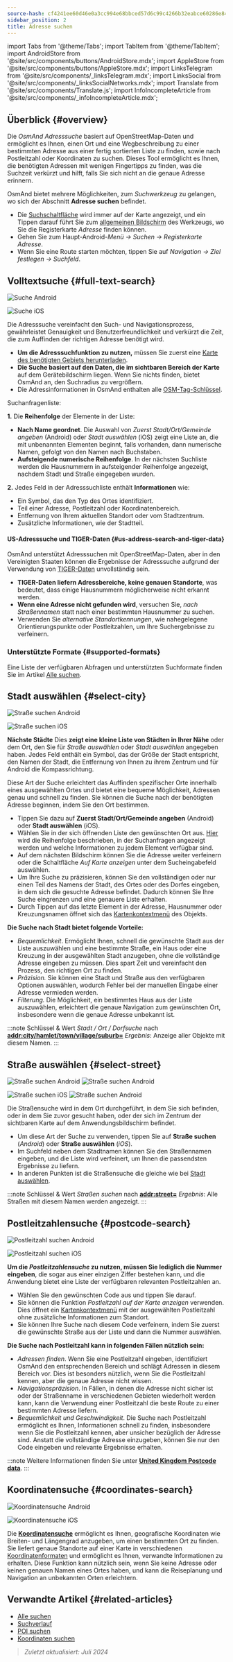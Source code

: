 ```yaml
---
source-hash: cf4241ee60d46e0a3cc994e68bbced57d6c99c4266b32eabce60286e84fb0b90
sidebar_position: 2
title: Adresse suchen
---
```

import Tabs from '@theme/Tabs';
import TabItem from '@theme/TabItem';
import AndroidStore from '@site/src/components/buttons/AndroidStore.mdx';
import AppleStore from '@site/src/components/buttons/AppleStore.mdx';
import LinksTelegram from '@site/src/components/_linksTelegram.mdx';
import LinksSocial from '@site/src/components/_linksSocialNetworks.mdx';
import Translate from '@site/src/components/Translate.js';
import InfoIncompleteArticle from '@site/src/components/_infoIncompleteArticle.mdx';


<InfoIncompleteArticle/>

## Überblick {#overview}

Die *OsmAnd Adresssuche* basiert auf OpenStreetMap-Daten und ermöglicht es Ihnen, einen Ort und eine Wegbeschreibung zu einer bestimmten Adresse aus einer fertig sortierten Liste zu finden, sowie nach Postleitzahl oder Koordinaten zu suchen. Dieses Tool ermöglicht es Ihnen, die benötigten Adressen mit wenigen Fingertipps zu finden, was die Suchzeit verkürzt und hilft, falls Sie sich nicht an die genaue Adresse erinnern.

OsmAnd bietet mehrere Möglichkeiten, zum *Suchwerkzeug* zu gelangen, wo sich der Abschnitt **Adresse suchen** befindet.

- Die [Suchschaltfläche](../widgets/map-buttons.md#search) wird immer auf der Karte angezeigt, und ein Tippen darauf führt Sie zum [allgemeinen Bildschirm](#full-text-search) des Werkzeugs, wo Sie die Registerkarte *Adresse* finden können.
- Gehen Sie zum Haupt-Android-*Menü → Suchen → Registerkarte Adresse*.
- Wenn Sie eine Route starten möchten, tippen Sie auf *Navigation → Ziel festlegen → Suchfeld*.

## Volltextsuche {#full-text-search}

<Tabs groupId="operating-systems" queryString="current-os">

<TabItem value="android" label="Android">

![Suche Android](@site/static/img/search/search_address_2_andr.png)

</TabItem>

<TabItem value="ios" label="iOS">

![Suche iOS](@site/static/img/search/street_search_ios.png)

</TabItem>

</Tabs>

Die Adresssuche vereinfacht den Such- und Navigationsprozess, gewährleistet Genauigkeit und Benutzerfreundlichkeit und verkürzt die Zeit, die zum Auffinden der richtigen Adresse benötigt wird.

- **Um die Adresssuchfunktion zu nutzen,** müssen Sie zuerst eine [Karte des benötigten Gebiets herunterladen](../start-with/download-maps.md).
- **Die Suche basiert auf den Daten, die im sichtbaren Bereich der Karte** auf dem Gerätebildschirm liegen. Wenn Sie nichts finden, bietet OsmAnd an, den Suchradius zu vergrößern.
- Die Adressinformationen in OsmAnd enthalten alle [OSM-Tag-Schlüssel](https://wiki.openstreetmap.org/w/index.php?title=Key:addr).

Suchanfragenliste:

**1.** Die **Reihenfolge** der Elemente in der Liste:

- **Nach Name geordnet**. Die Auswahl von *Zuerst Stadt/Ort/Gemeinde angeben* (Android) oder *Stadt auswählen* (iOS) zeigt eine Liste an, die mit unbenannten Elementen beginnt, falls vorhanden, dann numerische Namen, gefolgt von den Namen nach Buchstaben.
- **Aufsteigende numerische Reihenfolge**. In der nächsten Suchliste werden die Hausnummern in aufsteigender Reihenfolge angezeigt, nachdem Stadt und Straße eingegeben wurden.

**2.** Jedes Feld in der Adresssuchliste enthält **Informationen** wie:

- Ein Symbol, das den Typ des Ortes identifiziert.
- Teil einer Adresse, Postleitzahl oder Koordinatenbereich.
- Entfernung von Ihrem aktuellen Standort oder vom Stadtzentrum.
- Zusätzliche Informationen, wie der Stadtteil.

#### US-Adresssuche und TIGER-Daten {#us-address-search-and-tiger-data}

OsmAnd unterstützt Adresssuchen mit OpenStreetMap-Daten, aber in den Vereinigten Staaten können die Ergebnisse der Adresssuche aufgrund der Verwendung von [TIGER-Daten](https://wiki.openstreetmap.org/wiki/TIGER) unvollständig sein.

- **TIGER-Daten liefern Adressbereiche, keine genauen Standorte**, was bedeutet, dass einige Hausnummern möglicherweise nicht erkannt werden.
- **Wenn eine Adresse nicht gefunden wird**, versuchen Sie, *nach Straßennamen* statt nach einer bestimmten Hausnummer zu suchen.
- Verwenden Sie *alternative Standortkennungen*, wie nahegelegene Orientierungspunkte oder Postleitzahlen, um Ihre Suchergebnisse zu verfeinern.

### Unterstützte Formate {#supported-formats}

Eine Liste der verfügbaren Abfragen und unterstützten Suchformate finden Sie im Artikel [Alle suchen](./search-all.md#basic-queries).

## Stadt auswählen {#select-city}

<Tabs groupId="operating-systems" queryString="current-os">

<TabItem value="android" label="Android">

![Straße suchen Android](@site/static/img/search/town_search_android.png)

</TabItem>

<TabItem value="ios" label="iOS">

![Straße suchen iOS](@site/static/img/search/town_search_ios.png)

</TabItem>

</Tabs>

**Nächste Städte**
Dies **zeigt eine kleine Liste von Städten in Ihrer Nähe** oder dem Ort, den Sie für *Straße auswählen* oder *Stadt auswählen* angegeben haben. Jedes Feld enthält ein Symbol, das der Größe der Stadt entspricht, den Namen der Stadt, die Entfernung von Ihnen zu ihrem Zentrum und für Android die Kompassrichtung.

Diese Art der Suche erleichtert das Auffinden spezifischer Orte innerhalb eines ausgewählten Ortes und bietet eine bequeme Möglichkeit, Adressen genau und schnell zu finden. Sie können die Suche nach der benötigten Adresse beginnen, indem Sie den Ort bestimmen.

- Tippen Sie dazu auf **Zuerst Stadt/Ort/Gemeinde angeben** (Android) oder **Stadt auswählen** (iOS).
- Wählen Sie in der sich öffnenden Liste den gewünschten Ort aus. [Hier](#full-text-search) wird die Reihenfolge beschrieben, in der Suchanfragen angezeigt werden und welche Informationen zu jedem Element verfügbar sind.
- Auf dem nächsten Bildschirm können Sie die Adresse weiter verfeinern oder die Schaltfläche *Auf Karte anzeigen* unter dem Sucheingabefeld auswählen.
- Um Ihre Suche zu präzisieren, können Sie den vollständigen oder nur einen Teil des Namens der Stadt, des Ortes oder des Dorfes eingeben, in dem sich die gesuchte Adresse befindet. Dadurch können Sie Ihre Suche eingrenzen und eine genauere Liste erhalten.
- Durch Tippen auf das letzte Element in der Adresse, Hausnummer oder Kreuzungsnamen öffnet sich das [Kartenkontextmenü](../map/map-context-menu.md#select-an-object-single-tap) des Objekts.

**Die Suche nach Stadt bietet folgende Vorteile:**

- *Bequemlichkeit*. Ermöglicht Ihnen, schnell die gewünschte Stadt aus der Liste auszuwählen und eine bestimmte Straße, ein Haus oder eine Kreuzung in der ausgewählten Stadt anzugeben, ohne die vollständige Adresse eingeben zu müssen. Dies spart Zeit und vereinfacht den Prozess, den richtigen Ort zu finden.
- *Präzision.* Sie können eine Stadt und Straße aus den verfügbaren Optionen auswählen, wodurch Fehler bei der manuellen Eingabe einer Adresse vermieden werden.
- *Filterung.* Die Möglichkeit, ein bestimmtes Haus aus der Liste auszuwählen, erleichtert die genaue Navigation zum gewünschten Ort, insbesondere wenn die genaue Adresse unbekannt ist.

:::note Schlüssel & Wert
*Stadt / Ort / Dorfsuche* nach [**addr:city/hamlet/town/village/suburb=**](https://wiki.openstreetmap.org/w/index.php?title=Key:addr)
*Ergebnis*: Anzeige aller Objekte mit diesem Namen.
:::

## Straße auswählen {#select-street}

<Tabs groupId="operating-systems" queryString="current-os">

<TabItem value="android" label="Android">

![Straße suchen Android](@site/static/img/search/street_search.png) ![Straße suchen Android](@site/static/img/search/street_search_1.png)

</TabItem>

<TabItem value="ios" label="iOS">

![Straße suchen iOS](@site/static/img/search/address_street_search_3_ios.png) ![Straße suchen Android](@site/static/img/search/address_street_search_4_ios.png)

</TabItem>

</Tabs>

Die Straßensuche wird in dem Ort durchgeführt, in dem Sie sich befinden, oder in dem Sie zuvor gesucht haben, oder der sich im Zentrum der sichtbaren Karte auf dem Anwendungsbildschirm befindet.

- Um diese Art der Suche zu verwenden, tippen Sie auf **Straße suchen** (*Android*) oder **Straße auswählen** (*iOS*).
- Im Suchfeld neben dem Stadtnamen können Sie den Straßennamen eingeben, und die Liste wird verfeinert, um Ihnen die passendsten Ergebnisse zu liefern.
- In anderen Punkten ist die Straßensuche die gleiche wie bei [Stadt auswählen](#select-city).

:::note Schlüssel & Wert
*Straßen suchen* nach [**addr:street=**](https://wiki.openstreetmap.org/w/index.php?title=Key:addr)
*Ergebnis*: Alle Straßen mit diesem Namen werden angezeigt.
:::

## Postleitzahlensuche {#postcode-search}

<Tabs groupId="operating-systems" queryString="current-os">

<TabItem value="android" label="Android">

![Postleitzahl suchen Android](@site/static/img/search/postcode_android.png)

</TabItem>

<TabItem value="ios" label="iOS">

![Postleitzahl suchen iOS](@site/static/img/search/postcode_ios.png)

</TabItem>

</Tabs>

**Um die *Postleitzahlensuche* zu nutzen, müssen Sie lediglich die Nummer eingeben**, die sogar aus einer einzigen Ziffer bestehen kann, und die Anwendung bietet eine Liste der verfügbaren relevanten Postleitzahlen an.

- Wählen Sie den gewünschten Code aus und tippen Sie darauf.
- Sie können die Funktion *Postleitzahl auf der Karte anzeigen* verwenden. Dies öffnet ein [Kartenkontextmenü](../map/map-context-menu.md#select-an-object-single-tap) mit der ausgewählten Postleitzahl ohne zusätzliche Informationen zum Standort.
- Sie können Ihre Suche nach diesem Code verfeinern, indem Sie zuerst die gewünschte Straße aus der Liste und dann die Nummer auswählen.

**Die Suche nach Postleitzahl kann in folgenden Fällen nützlich sein:**

- *Adressen finden*. Wenn Sie eine Postleitzahl eingeben, identifiziert OsmAnd den entsprechenden Bereich und schlägt Adressen in diesem Bereich vor. Dies ist besonders nützlich, wenn Sie die Postleitzahl kennen, aber die genaue Adresse nicht wissen.
- *Navigationspräzision*. In Fällen, in denen die Adresse nicht sicher ist oder der Straßenname in verschiedenen Gebieten wiederholt werden kann, kann die Verwendung einer Postleitzahl die beste Route zu einer bestimmten Adresse liefern.
- *Bequemlichkeit und Geschwindigkeit*. Die Suche nach Postleitzahl ermöglicht es Ihnen, Informationen schnell zu finden, insbesondere wenn Sie die Postleitzahl kennen, aber unsicher bezüglich der Adresse sind. Anstatt die vollständige Adresse einzugeben, können Sie nur den Code eingeben und relevante Ergebnisse erhalten.

:::note
Weitere Informationen finden Sie unter **[United Kingdom Postcode data](https://github.com/hvdwolf/OsmAnd-UKpostcodes/releases)**.
:::

## Koordinatensuche {#coordinates-search}

<Tabs groupId="operating-systems" queryString="current-os">

<TabItem value="android" label="Android">

![Koordinatensuche Android](@site/static/img/search/coordinates_search_android.png)

</TabItem>

<TabItem value="ios" label="iOS">

![Koordinatensuche iOS](@site/static/img/search/coordinates_search_ios.png)

</TabItem>

</Tabs>

Die [**Koordinatensuche**](../search/search-coordinates.md) ermöglicht es Ihnen, geografische Koordinaten wie Breiten- und Längengrad anzugeben, um einen bestimmten Ort zu finden. Sie liefert genaue Standorte auf einer Karte in verschiedenen [Koordinatenformaten](../search/search-coordinates.md#coordinates-search) und ermöglicht es Ihnen, verwandte Informationen zu erhalten. Diese Funktion kann nützlich sein, wenn Sie keine Adresse oder keinen genauen Namen eines Ortes haben, und kann die Reiseplanung und Navigation an unbekannten Orten erleichtern.

## Verwandte Artikel {#related-articles}

- [Alle suchen](./search-all.md)
- [Suchverlauf](./search-history.md)
- [POI suchen](./search-poi.md)
- [Koordinaten suchen](./search-coordinates.md)

> *Zuletzt aktualisiert: Juli 2024*